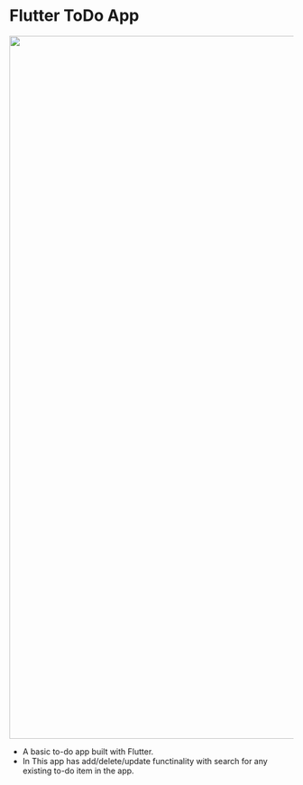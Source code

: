 # Flutter ToDo App

<img width="1248" src="[https://static.thenounproject.com/png/2038384-200.png](https://cdn-icons-png.flaticon.com/512/2833/2833509.png)">

- A basic to-do app built with Flutter. 
- In This app has add/delete/update functinality with search for any existing to-do item in the app.

